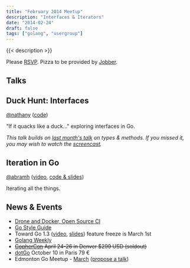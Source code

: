 ```yaml
---
title: "February 2014 Meetup"
description: "Interfaces & Iterators"
date: "2014-02-24"
draft: false
tags: ["golang", "usergroup"]
---
```

{{< description >}}

Please [RSVP](https://www.meetup.com/startupedmonton/events/162989622/). Pizza to be provided by [Jobber](https://getjobber.com/).

## Talks

## Duck Hunt: Interfaces

[@nathany](https://twitter.com/nathany) ([code](https://github.com/edmontongo/presentations/tree/main/2014-02/duck))

"If it quacks like a duck..." exploring interfaces in Go.

_This talk builds on [last month's talk](/2014-01/) on types & methods. If you missed it, you may wish to watch the [screencast](https://www.youtube.com/watch?v=WlT4eefMioE)._

## Iteration in Go

[@abramh](https://twitter.com/abramh) ([video](https://www.youtube.com/watch?v=DHDr6V-9ns8), [code & slides](https://github.com/edmontongo/presentations/tree/main/2014-02/iteration))

Iterating all the things.

## News & Events

- [Drone and Docker, Open Source CI](http://blog.drone.io/2014/2/5/open-source-ci-docker.html)
- [Go Style Guide](https://code.google.com/p/go-wiki/wiki/Style)
- Toward Go 1.3 ([video](https://www.youtube.com/watch?v=mQ4hwLgSvUs&list=PLtLJO5JKE5YDKG4WcaNts3IVZqhDmmuBH&index=6), [slides](https://talks.golang.org/2014/go1.3.slide#1)) feature freeze is March 1st
- [Golang Weekly](https://golangweekly.com/)
- ~~[GopherCon](https://www.gophercon.com/) April 24-26 in Denver $299 USD (soldout)~~
- [dotGo](https://www.dotgo.eu/) October 10 in Paris 79 &euro;
- Edmonton Go Meetup - [March](/meetup/2014-03/) ([propose a talk](https://github.com/edmontongo/presentations/issues/4))
